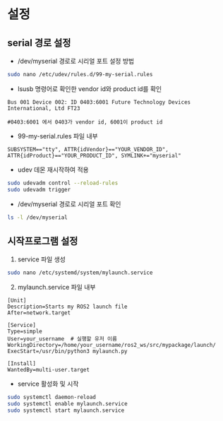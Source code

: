 # 설정

## serial 경로 설정
* /dev/myserial 경로로 시리얼 포트 설정 방법
```bash
sudo nano /etc/udev/rules.d/99-my-serial.rules
```

* lsusb 명령어로 확인한 vendor id와 product id를 확인
```
Bus 001 Device 002: ID 0403:6001 Future Technology Devices International, Ltd FT23   

#0403:6001 에서 0403가 vendor id, 6001이 product id
```

* 99-my-serial.rules 파일 내부
```
SUBSYSTEM=="tty", ATTR{idVendor}=="YOUR_VENDOR_ID", ATTR{idProduct}=="YOUR_PRODUCT_ID", SYMLINK+="myserial"
```

* udev 데몬 재시작하여 적용
```bash
sudo udevadm control --reload-rules
sudo udevadm trigger
```


* /dev/myserial 경로로 시리얼 포트 확인
```bash
ls -l /dev/myserial
```

## 시작프로그램 설정
1. service 파일 생성
```bash
sudo nano /etc/systemd/system/mylaunch.service
```

2. mylaunch.service 파일 내부
```
[Unit]
Description=Starts my ROS2 launch file
After=network.target

[Service]
Type=simple
User=your_username  # 실행할 유저 이름
WorkingDirectory=/home/your_username/ros2_ws/src/mypackage/launch/
ExecStart=/usr/bin/python3 mylaunch.py

[Install]
WantedBy=multi-user.target
```
* service 활성화 및 시작
```bash
sudo systemctl daemon-reload
sudo systemctl enable mylaunch.service
sudo systemctl start mylaunch.service
```

